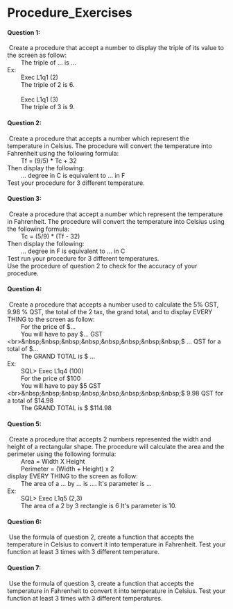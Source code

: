 # Procedure_Exercises

#### Question 1:
&nbsp;Create a procedure that accept a number to display the triple of its value
to the screen as follow:
<br>&nbsp;&nbsp;&nbsp;&nbsp;&nbsp;&nbsp;&nbsp;&nbsp;The triple of ... is ...
<br>Ex:
<br>&nbsp;&nbsp;&nbsp;&nbsp;&nbsp;&nbsp;&nbsp;&nbsp;Exec L1q1 (2)
<br>&nbsp;&nbsp;&nbsp;&nbsp;&nbsp;&nbsp;&nbsp;&nbsp;The triple of 2 is 6.
<br>
<br>&nbsp;&nbsp;&nbsp;&nbsp;&nbsp;&nbsp;&nbsp;&nbsp;Exec L1q1 (3)
<br>&nbsp;&nbsp;&nbsp;&nbsp;&nbsp;&nbsp;&nbsp;&nbsp;The triple of 3 is 9.
<br>
#### Question 2:
&nbsp;Create a procedure that accepts a number which represent the temperature
in Celsius. The procedure will convert the temperature into
Fahrenheit using the following formula:
<br>&nbsp;&nbsp;&nbsp;&nbsp;&nbsp;&nbsp;&nbsp;&nbsp;Tf = (9/5) * Tc + 32
<br>Then display the following:
<br>&nbsp;&nbsp;&nbsp;&nbsp;&nbsp;&nbsp;&nbsp;&nbsp;... degree in C is equivalent to ... in F
<br>Test your procedure for 3 different temperature.
#### Question 3:
&nbsp;Create a procedure that accept a number which represent the temperature
in Fahrenheit. The procedure will convert the temperature into
Celsius using the following formula:
<br>&nbsp;&nbsp;&nbsp;&nbsp;&nbsp;&nbsp;&nbsp;&nbsp;Tc = (5/9) * (Tf - 32)
<br>Then display the following:
<br>&nbsp;&nbsp;&nbsp;&nbsp;&nbsp;&nbsp;&nbsp;&nbsp;... degree in F is equivalent to ... in C
<br>Test run your procedure for 3 different temperatures.
<br>Use the procedure of question 2 to check for the accuracy of your procedure.
#### Question 4:
&nbsp;Create a procedure that accepts a number used to calculate the
5% GST, 9.98 % QST, the total of the 2 tax, the grand total, and to
display EVERY THING to the screen as follow:
<br>&nbsp;&nbsp;&nbsp;&nbsp;&nbsp;&nbsp;&nbsp;&nbsp;For the price of $...
<br>&nbsp;&nbsp;&nbsp;&nbsp;&nbsp;&nbsp;&nbsp;&nbsp;You will have to pay $... GST
<br>&nbsp;&nbsp;&nbsp;&nbsp;&nbsp;&nbsp;&nbsp;&nbsp;$ ... QST for a total of $...
<br>&nbsp;&nbsp;&nbsp;&nbsp;&nbsp;&nbsp;&nbsp;&nbsp;The GRAND TOTAL is $ ...
<br>Ex:
<br>&nbsp;&nbsp;&nbsp;&nbsp;&nbsp;&nbsp;&nbsp;&nbsp;SQL> Exec L1q4 (100)
<br>&nbsp;&nbsp;&nbsp;&nbsp;&nbsp;&nbsp;&nbsp;&nbsp;For the price of $100
<br>&nbsp;&nbsp;&nbsp;&nbsp;&nbsp;&nbsp;&nbsp;&nbsp;You will have to pay $5 GST
<br>&nbsp;&nbsp;&nbsp;&nbsp;&nbsp;&nbsp;&nbsp;&nbsp;$ 9.98 QST for a total of $14.98
<br>&nbsp;&nbsp;&nbsp;&nbsp;&nbsp;&nbsp;&nbsp;&nbsp;The GRAND TOTAL is $ $114.98
#### Question 5:
&nbsp;Create a procedure that accepts 2 numbers represented the width and
height of a rectangular shape. The procedure will calculate the
area and the perimeter using the following formula:
<br>&nbsp;&nbsp;&nbsp;&nbsp;&nbsp;&nbsp;&nbsp;&nbsp;Area = Width X Height
<br>&nbsp;&nbsp;&nbsp;&nbsp;&nbsp;&nbsp;&nbsp;&nbsp;Perimeter = (Width + Height) x 2
<br>display EVERY THING to the screen as follow:
<br>&nbsp;&nbsp;&nbsp;&nbsp;&nbsp;&nbsp;&nbsp;&nbsp;The area of a ... by ... is .... It's parameter is ...
<br>Ex:
<br>&nbsp;&nbsp;&nbsp;&nbsp;&nbsp;&nbsp;&nbsp;&nbsp;SQL> Exec L1q5 (2,3)
<br>&nbsp;&nbsp;&nbsp;&nbsp;&nbsp;&nbsp;&nbsp;&nbsp;The area of a 2 by 3 rectangle is 6 It's parameter is 10.
#### Question 6:
&nbsp;Use the formula of question 2, create a function that accepts the temperature in Celsius to convert it into temperature in Fahrenheit. Test your function at least 3 times with 3 different temperature.
#### Question 7:
&nbsp;Use the formula of question 3, create a function that accepts the temperature in Fahrenheit to convert it into temperature in Celsius. Test your function at least 3 times with 3 different temperatures.

